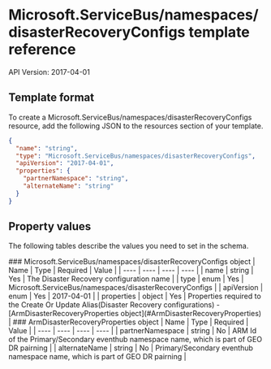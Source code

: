 # Microsoft.ServiceBus/namespaces/disasterRecoveryConfigs template reference
API Version: 2017-04-01
## Template format

To create a Microsoft.ServiceBus/namespaces/disasterRecoveryConfigs resource, add the following JSON to the resources section of your template.

```json
{
  "name": "string",
  "type": "Microsoft.ServiceBus/namespaces/disasterRecoveryConfigs",
  "apiVersion": "2017-04-01",
  "properties": {
    "partnerNamespace": "string",
    "alternateName": "string"
  }
}
```
## Property values

The following tables describe the values you need to set in the schema.

<a id="Microsoft.ServiceBus/namespaces/disasterRecoveryConfigs" />
### Microsoft.ServiceBus/namespaces/disasterRecoveryConfigs object
|  Name | Type | Required | Value |
|  ---- | ---- | ---- | ---- |
|  name | string | Yes | The Disaster Recovery configuration name |
|  type | enum | Yes | Microsoft.ServiceBus/namespaces/disasterRecoveryConfigs |
|  apiVersion | enum | Yes | 2017-04-01 |
|  properties | object | Yes | Properties required to the Create Or Update Alias(Disaster Recovery configurations) - [ArmDisasterRecoveryProperties object](#ArmDisasterRecoveryProperties) |


<a id="ArmDisasterRecoveryProperties" />
### ArmDisasterRecoveryProperties object
|  Name | Type | Required | Value |
|  ---- | ---- | ---- | ---- |
|  partnerNamespace | string | No | ARM Id of the Primary/Secondary eventhub namespace name, which is part of GEO DR pairning |
|  alternateName | string | No | Primary/Secondary eventhub namespace name, which is part of GEO DR pairning |

